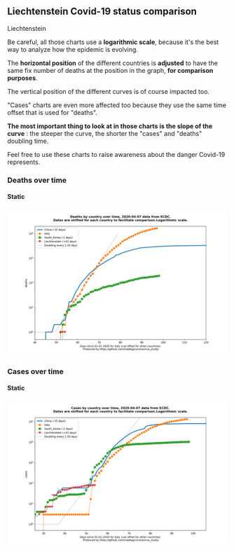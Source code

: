 ## Liechtenstein Covid-19 status comparison 

Liechtenstein



Be careful, all those charts use a **logarithmic scale**, because it's the best way to analyze how the epidemic is evolving.
 
The **horizontal position** of the different countries is **adjusted** to have the same fix number of deaths at the position in the graph, **for comparison purposes**.

The vertical position of the different curves is of course impacted too.

"Cases" charts are even more affected too because they use the same time offset that is used for "deaths".

**The most important thing to look at in those charts is the slope of the curve** : the steeper the curve, the shorter the "cases" and "deaths" doubling time.

Feel free to use these charts to raise awareness about the danger Covid-19 represents. 


 
### Deaths over time
 
#### Static
![Liechtenstein covid-19 deaths static chart](https://raw.githubusercontent.com/madlag/coronavirus_study/master/notebooks/graphs/2020-04-07/countries/Liechtenstein/2020-04-07_Liechtenstein_deaths.png "Liechtenstein covid-19 deaths static chart")   

 
### Cases over time
 
#### Static
![Liechtenstein covid-19 cases static chart](https://raw.githubusercontent.com/madlag/coronavirus_study/master/notebooks/graphs/2020-04-07/countries/Liechtenstein/2020-04-07_Liechtenstein_cases.png "Liechtenstein covid-19 cases static chart")   

